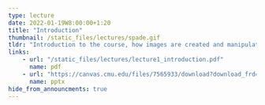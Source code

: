 ```yaml
---
type: lecture
date: 2022-01-19W8:00:00+1:20
title: "Introduction"
thumbnail: /static_files/lectures/spade.gif
tldr: "Introduction to the course, how images are created and manipulated by humans and machines"
links:
    - url: "/static_files/lectures/lecture1_introduction.pdf"
      name: pdf
    - url: "https://canvas.cmu.edu/files/7565933/download?download_frd=1"
      name: pptx
hide_from_announcments: true
---
```

